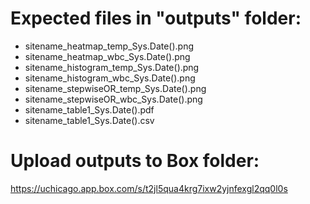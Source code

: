 # Expected files in "outputs" folder:
* sitename_heatmap_temp_Sys.Date().png
* sitename_heatmap_wbc_Sys.Date().png
* sitename_histogram_temp_Sys.Date().png
* sitename_histogram_wbc_Sys.Date().png
* sitename_stepwiseOR_temp_Sys.Date().png
* sitename_stepwiseOR_wbc_Sys.Date().png
* sitename_table1_Sys.Date().pdf
* sitename_table1_Sys.Date().csv 

# Upload outputs to Box folder: 
https://uchicago.app.box.com/s/t2jl5qua4krg7ixw2yjnfexgl2qq0l0s
